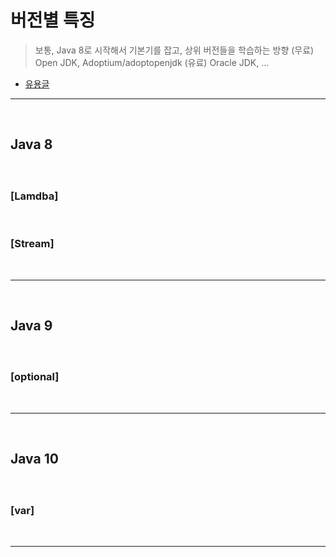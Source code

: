 # 버전별 특징
> 보통, Java 8로 시작해서 기본기를 잡고, 상위 버전들을 학습하는 방향
> (무료) Open JDK, Adoptium/adoptopenjdk
> (유료) Oracle JDK, ...
* [유용글](https://kudl.tistory.com/entry/JAVA-%EB%B2%84%EC%A0%84%EB%B3%84-%ED%8A%B9%EC%A7%95)

<hr>
<br>

## Java 8
#### 

<br>

### [Lamdba]

<br>

### [Stream]

<br>
<hr>
<br>

## Java 9
#### 

<br>

### [optional]

<br>
<hr>
<br>

## Java 10
#### 

<br>

### [var]

<br>
<hr>
<br>
